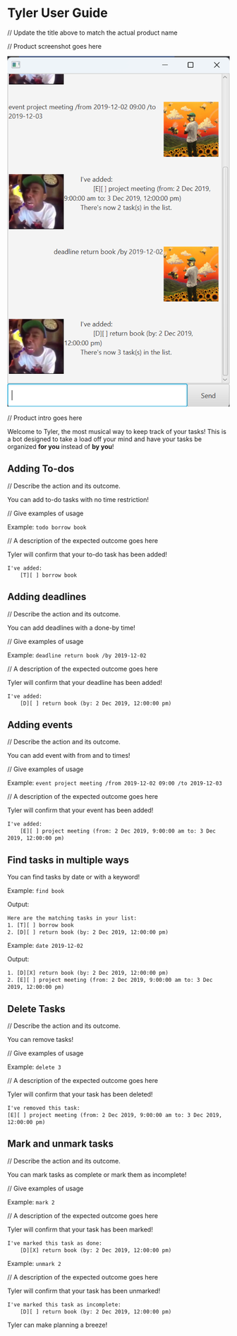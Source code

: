 # Tyler User Guide

// Update the title above to match the actual product name

// Product screenshot goes here

![Screenshot of Tyler in action](Ui.png)

// Product intro goes here

Welcome to Tyler, the most musical way to keep track of your tasks! 
This is a bot designed to take a load off your mind and have your 
tasks be organized **for you** instead of **by you**!

## Adding To-dos

// Describe the action and its outcome.

You can add to-do tasks with no time restriction!

// Give examples of usage

Example: `todo borrow book`

// A description of the expected outcome goes here

Tyler will confirm that your to-do task has been added!

```
I've added:
    [T][ ] borrow book

```

## Adding deadlines

// Describe the action and its outcome.

You can add deadlines with a done-by time!

// Give examples of usage

Example: `deadline return book /by 2019-12-02`

// A description of the expected outcome goes here

Tyler will confirm that your deadline has been added!

```
I've added:
    [D][ ] return book (by: 2 Dec 2019, 12:00:00 pm)
```

## Adding events

// Describe the action and its outcome.

You can add event with from and to times!

// Give examples of usage

Example: `event project meeting /from 2019-12-02 09:00 /to 2019-12-03`

// A description of the expected outcome goes here

Tyler will confirm that your event has been added!

```
I've added:
	[E][ ] project meeting (from: 2 Dec 2019, 9:00:00 am to: 3 Dec 2019, 12:00:00 pm)
```

## Find tasks in multiple ways

You can find tasks by date or with a keyword!

Example: `find book`

Output:

```
Here are the matching tasks in your list:
1. [T][ ] borrow book
2. [D][ ] return book (by: 2 Dec 2019, 12:00:00 pm)
```

Example: `date 2019-12-02`

Output:

```
1. [D][X] return book (by: 2 Dec 2019, 12:00:00 pm)
2. [E][ ] project meeting (from: 2 Dec 2019, 9:00:00 am to: 3 Dec 2019, 12:00:00 pm)
```

## Delete Tasks

// Describe the action and its outcome.

You can remove tasks!

// Give examples of usage

Example: `delete 3`

// A description of the expected outcome goes here

Tyler will confirm that your task has been deleted!

```
I've removed this task:
[E][ ] project meeting (from: 2 Dec 2019, 9:00:00 am to: 3 Dec 2019, 12:00:00 pm)
```

## Mark and unmark tasks

// Describe the action and its outcome.

You can mark tasks as complete or mark them as incomplete!

// Give examples of usage

Example: `mark 2`

// A description of the expected outcome goes here

Tyler will confirm that your task has been marked!

```
I've marked this task as done:
	[D][X] return book (by: 2 Dec 2019, 12:00:00 pm)
```

Example: `unmark 2`

// A description of the expected outcome goes here

Tyler will confirm that your task has been unmarked!

```
I've marked this task as incomplete:
	[D][ ] return book (by: 2 Dec 2019, 12:00:00 pm)
```

Tyler can make planning a breeze!